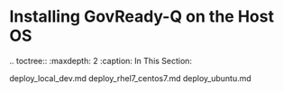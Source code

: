 # Installing GovReady-Q on the Host OS

.. toctree::
   :maxdepth: 2
   :caption: In This Section:

   deploy_local_dev.md
   deploy_rhel7_centos7.md
   deploy_ubuntu.md
